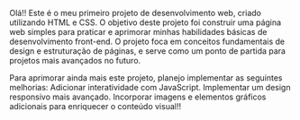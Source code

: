 Olá!! 
Este é o meu primeiro projeto de desenvolvimento web, criado utilizando HTML e CSS. O objetivo deste projeto 
foi construir uma página web simples para praticar e aprimorar minhas habilidades básicas de desenvolvimento 
front-end. O projeto foca em conceitos fundamentais de design e estruturação de páginas, e serve como um ponto 
de partida para projetos mais avançados no futuro.

Para aprimorar ainda mais este projeto, planejo implementar as seguintes melhorias:
Adicionar interatividade com JavaScript.
Implementar um design responsivo mais avançado.
Incorporar imagens e elementos gráficos adicionais para enriquecer o conteúdo visual!! 
